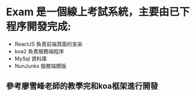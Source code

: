# Exam 是一個線上考試系統，主要由已下程序開發完成:

* ReactJS 負責前端頁面的宣染
* koa2 負責服務端程序
* MySql 資料庫
* NunJunks 服務端模版

## 參考廖雪峰老師的教學完和koa框架進行開發
